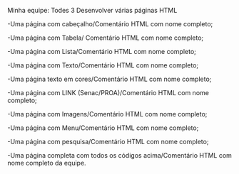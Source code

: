  Minha equipe: Todes 3
Desenvolver várias páginas HTML 

-Uma página com cabeçalho/Comentário HTML com nome completo;

-Uma página com  Tabela/ Comentário HTML com nome completo; 

-Uma página com  Lista/Comentário HTML com nome completo; 

-Uma página com  Texto/Comentário HTML com nome completo;

-Uma página texto em cores/Comentário HTML com nome completo; 

-Uma página com  LINK (Senac/PROA)/Comentário HTML com nome completo; 

-Uma página com  Imagens/Comentário HTML com nome completo;

-Uma página com Menu/Comentário HTML com nome completo; 

-Uma página com pesquisa/Comentário HTML com nome completo; 

-Uma página completa com todos os códigos acima/Comentário HTML com nome completo da equipe.
